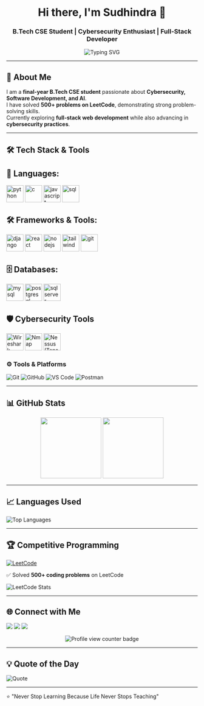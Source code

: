 <!-- Profile Header -->
<h1 align="center">Hi there, I'm Sudhindra 👋</h1>
<h3 align="center">B.Tech CSE Student | Cybersecurity Enthusiast | Full-Stack Developer</h3>

<p align="center">
  <img src="https://readme-typing-svg.demolab.com?font=Fira+Code&weight=500&pause=1000&color=4CAF50&center=true&width=650&lines=Cybersecurity+%7C+Full+Stack+Developer;500%2B+Problems+Solved+on+LeetCode;Always+Learning+New+Technologies" alt="Typing SVG" />
</p>

---

## 🚀 About Me
I am a **final-year B.Tech CSE student** passionate about **Cybersecurity, Software Development, and AI**.  
I have solved **500+ problems on LeetCode**, demonstrating strong problem-solving skills.  
Currently exploring **full-stack web development** while also advancing in **cybersecurity practices**.

---

## 🛠 Tech Stack & Tools

## 🚀 Languages:
<p align="left"> 
  <img src="https://cdn.jsdelivr.net/gh/devicons/devicon/icons/python/python-original.svg" alt="python" width="45" height="45"/> 
  <img src="https://cdn.jsdelivr.net/gh/devicons/devicon/icons/c/c-original.svg" alt="c" width="45" height="45"/> 
  <img src="https://cdn.jsdelivr.net/gh/devicons/devicon/icons/javascript/javascript-original.svg" alt="javascript" width="45" height="45"/>
  <img src="https://cdn.jsdelivr.net/gh/devicons/devicon/icons/mysql/mysql-original.svg" alt="sql" width="45" height="45"/> 
</p>

## 🛠 Frameworks & Tools:
<p align="left"> 
  <img src="https://cdn.jsdelivr.net/gh/devicons/devicon/icons/django/django-plain.svg" alt="django" width="45" height="45"/>
  <img src="https://cdn.jsdelivr.net/gh/devicons/devicon/icons/react/react-original.svg" alt="react" width="45" height="45"/> 
  <img src="https://cdn.jsdelivr.net/gh/devicons/devicon/icons/nodejs/nodejs-original.svg" alt="nodejs" width="45" height="45"/> 
  <img src="https://cdn.jsdelivr.net/gh/devicons/devicon/icons/tailwindcss/tailwindcss-plain.svg" alt="tailwind" width="45" height="45"/>
  <img src="https://cdn.jsdelivr.net/gh/devicons/devicon/icons/git/git-original.svg" alt="git" width="45" height="45"/>
</p>

## 🗄 Databases:
<p align="left"> 
  <img src="https://cdn.jsdelivr.net/gh/devicons/devicon/icons/mysql/mysql-original.svg" alt="mysql" width="45" height="45"/> 
  <img src="https://cdn.jsdelivr.net/gh/devicons/devicon/icons/postgresql/postgresql-original.svg" alt="postgresql" width="45" height="45"/>
  <img src="https://cdn.jsdelivr.net/gh/devicons/devicon/icons/microsoftsqlserver/microsoftsqlserver-plain.svg" alt="sqlserver" width="45" height="45"/>
</p>

## 🛡 Cybersecurity Tools
<p align="left">
  <!-- Wireshark -->
  <img src="https://cdn.simpleicons.org/wireshark/1679A7" alt="Wireshark" title="Wireshark" width="45" height="45"/>
  <!-- Nmap -->
  <img src="https://cdn.simpleicons.org/nmap/4682B4" alt="Nmap" title="Nmap" width="45" height="45"/>
  <!-- Nessus (by Tenable) -->
  <img src="https://cdn.simpleicons.org/tenable/01B3E3" alt="Nessus (Tenable)" title="Nessus (Tenable)" width="45" height="45"/>
</p>


### ⚙️ Tools & Platforms
![Git](https://img.shields.io/badge/Git-F05032?style=for-the-badge&logo=git&logoColor=white)
![GitHub](https://img.shields.io/badge/GitHub-181717?style=for-the-badge&logo=github&logoColor=white)
![VS Code](https://img.shields.io/badge/VS%20Code-007ACC?style=for-the-badge&logo=visualstudiocode&logoColor=white)
![Postman](https://img.shields.io/badge/Postman-FF6C37?style=for-the-badge&logo=postman&logoColor=white)

---

## 📊 GitHub Stats
<p align="center">
  <img src="https://github-readme-stats.vercel.app/api?username=mkbs0265&show_icons=true&theme=radical" height="160" />
  <img src="https://github-readme-streak-stats.herokuapp.com/?user=mkbs0265&theme=radical" height="160" />
</p>

---

## 📈 Languages Used
![Top Languages](https://github-readme-stats.vercel.app/api/top-langs/?username=mkbs0265&layout=compact&theme=tokyonight)

---

## 🏆 Competitive Programming
[![LeetCode](https://img.shields.io/badge/LeetCode-FFA116?style=for-the-badge&logo=leetcode&logoColor=black)](https://leetcode.com/sudhindra0265/)  

✅ Solved **500+ coding problems** on LeetCode  

![LeetCode Stats](https://leetcard.jacoblin.cool/sudhindra0265?theme=dark&font=Karma&ext=contest)

---

## 🌐 Connect with Me
<p align="left">
<a href="https://linkedin.com/in/sudhindra2465"><img src="https://img.shields.io/badge/LinkedIn-0077B5?style=for-the-badge&logo=linkedin&logoColor=white"/></a>
<a href="mailto:sudhindra0265@gmail.com"><img src="https://img.shields.io/badge/Email-D14836?style=for-the-badge&logo=gmail&logoColor=white"/></a>
<a href="https://github.com/mkbs0265"><img src="https://img.shields.io/badge/GitHub-100000?style=for-the-badge&logo=github&logoColor=white"/></a>
<p align="center">
  <img src="https://komarev.com/ghpvc/?username=mkbs0265&label=Profile%20views&color=0e75b6&style=flat" alt="Profile view counter badge" />
</p>
</p>

---

## 💡 Quote of the Day
![Quote](https://quotes-github-readme.vercel.app/api?type=horizontal&theme=tokyonight)

---

⭐ "Never Stop Learning Because Life Never Stops Teaching"
